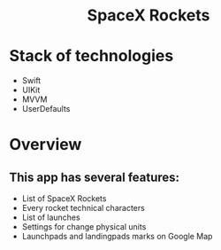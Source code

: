 <h1 align="center">SpaceX Rockets</h1>

# Stack of technologies

* Swift
* UIKit
* MVVM
* UserDefaults

# Overview

## This app has several features:
* List of SpaceX Rockets
* Every rocket technical characters 
* List of launches
* Settings for change physical units
* Launchpads and landingpads marks on Google Map

